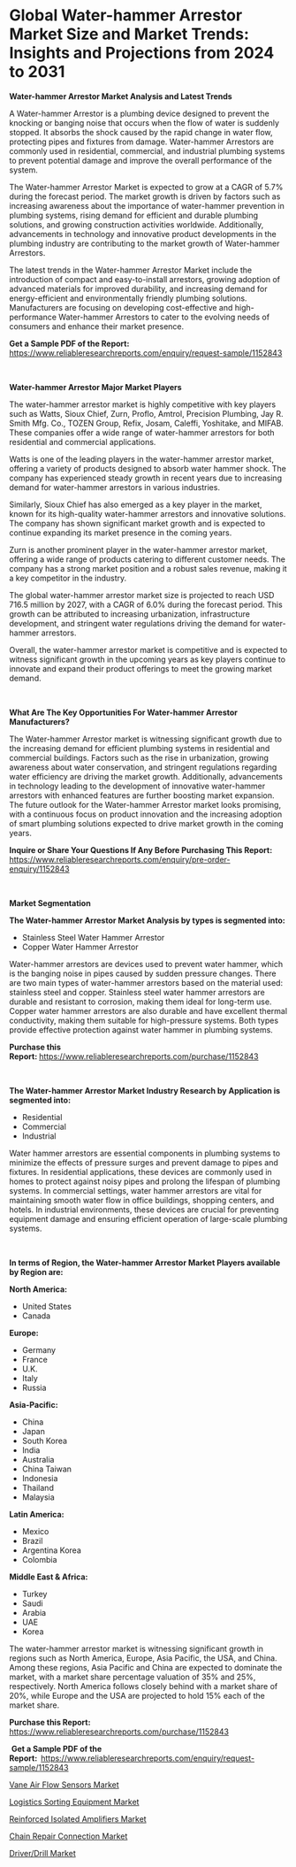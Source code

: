 <p><h1>Global Water-hammer Arrestor Market Size and Market Trends: Insights and Projections from 2024 to 2031</h1></p><p><strong>Water-hammer Arrestor Market Analysis and Latest Trends</strong></p>
<p><p>A Water-hammer Arrestor is a plumbing device designed to prevent the knocking or banging noise that occurs when the flow of water is suddenly stopped. It absorbs the shock caused by the rapid change in water flow, protecting pipes and fixtures from damage. Water-hammer Arrestors are commonly used in residential, commercial, and industrial plumbing systems to prevent potential damage and improve the overall performance of the system.</p><p>The Water-hammer Arrestor Market is expected to grow at a CAGR of 5.7% during the forecast period. The market growth is driven by factors such as increasing awareness about the importance of water-hammer prevention in plumbing systems, rising demand for efficient and durable plumbing solutions, and growing construction activities worldwide. Additionally, advancements in technology and innovative product developments in the plumbing industry are contributing to the market growth of Water-hammer Arrestors.</p><p>The latest trends in the Water-hammer Arrestor Market include the introduction of compact and easy-to-install arrestors, growing adoption of advanced materials for improved durability, and increasing demand for energy-efficient and environmentally friendly plumbing solutions. Manufacturers are focusing on developing cost-effective and high-performance Water-hammer Arrestors to cater to the evolving needs of consumers and enhance their market presence.</p></p>
<p><strong>Get a Sample PDF of the Report:&nbsp;</strong> <a href="https://www.reliableresearchreports.com/enquiry/request-sample/1152843">https://www.reliableresearchreports.com/enquiry/request-sample/1152843</a></p>
<p>&nbsp;</p>
<p><strong>Water-hammer Arrestor Major Market Players</strong></p>
<p><p>The water-hammer arrestor market is highly competitive with key players such as Watts, Sioux Chief, Zurn, Proflo, Amtrol, Precision Plumbing, Jay R. Smith Mfg. Co., TOZEN Group, Refix, Josam, Caleffi, Yoshitake, and MIFAB. These companies offer a wide range of water-hammer arrestors for both residential and commercial applications.</p><p>Watts is one of the leading players in the water-hammer arrestor market, offering a variety of products designed to absorb water hammer shock. The company has experienced steady growth in recent years due to increasing demand for water-hammer arrestors in various industries. </p><p>Similarly, Sioux Chief has also emerged as a key player in the market, known for its high-quality water-hammer arrestors and innovative solutions. The company has shown significant market growth and is expected to continue expanding its market presence in the coming years.</p><p>Zurn is another prominent player in the water-hammer arrestor market, offering a wide range of products catering to different customer needs. The company has a strong market position and a robust sales revenue, making it a key competitor in the industry.</p><p>The global water-hammer arrestor market size is projected to reach USD 716.5 million by 2027, with a CAGR of 6.0% during the forecast period. This growth can be attributed to increasing urbanization, infrastructure development, and stringent water regulations driving the demand for water-hammer arrestors.</p><p>Overall, the water-hammer arrestor market is competitive and is expected to witness significant growth in the upcoming years as key players continue to innovate and expand their product offerings to meet the growing market demand.</p></p>
<p>&nbsp;</p>
<p><strong>What Are The Key Opportunities For Water-hammer Arrestor Manufacturers?</strong></p>
<p><p>The Water-hammer Arrestor market is witnessing significant growth due to the increasing demand for efficient plumbing systems in residential and commercial buildings. Factors such as the rise in urbanization, growing awareness about water conservation, and stringent regulations regarding water efficiency are driving the market growth. Additionally, advancements in technology leading to the development of innovative water-hammer arrestors with enhanced features are further boosting market expansion. The future outlook for the Water-hammer Arrestor market looks promising, with a continuous focus on product innovation and the increasing adoption of smart plumbing solutions expected to drive market growth in the coming years.</p></p>
<p><strong>Inquire or Share Your Questions If Any Before Purchasing This Report:</strong> <a href="https://www.reliableresearchreports.com/enquiry/pre-order-enquiry/1152843">https://www.reliableresearchreports.com/enquiry/pre-order-enquiry/1152843</a></p>
<p>&nbsp;</p>
<p><strong>Market Segmentation</strong></p>
<p><strong>The Water-hammer Arrestor Market Analysis by types is segmented into:</strong></p>
<p><ul><li>Stainless Steel Water Hammer Arrestor</li><li>Copper Water Hammer Arrestor</li></ul></p>
<p><p>Water-hammer arrestors are devices used to prevent water hammer, which is the banging noise in pipes caused by sudden pressure changes. There are two main types of water-hammer arrestors based on the material used: stainless steel and copper. Stainless steel water hammer arrestors are durable and resistant to corrosion, making them ideal for long-term use. Copper water hammer arrestors are also durable and have excellent thermal conductivity, making them suitable for high-pressure systems. Both types provide effective protection against water hammer in plumbing systems.</p></p>
<p><strong>Purchase this Report:&nbsp;</strong><a href="https://www.reliableresearchreports.com/purchase/1152843">https://www.reliableresearchreports.com/purchase/1152843</a></p>
<p>&nbsp;</p>
<p><strong>The Water-hammer Arrestor Market Industry Research by Application is segmented into:</strong></p>
<p><ul><li>Residential</li><li>Commercial</li><li>Industrial</li></ul></p>
<p><p>Water hammer arrestors are essential components in plumbing systems to minimize the effects of pressure surges and prevent damage to pipes and fixtures. In residential applications, these devices are commonly used in homes to protect against noisy pipes and prolong the lifespan of plumbing systems. In commercial settings, water hammer arrestors are vital for maintaining smooth water flow in office buildings, shopping centers, and hotels. In industrial environments, these devices are crucial for preventing equipment damage and ensuring efficient operation of large-scale plumbing systems.</p></p>
<p>&nbsp;</p>
<p><strong>In terms of Region, the Water-hammer Arrestor Market Players available by Region are:</strong></p>
<p>
    <p> <strong> North America: </strong>
        <ul>
            <li>United States</li>
            <li>Canada</li>
        </ul>
        </p> 
    <p> <strong> Europe: </strong>
        <ul>
            <li>Germany</li>
            <li>France</li>
            <li>U.K.</li>
            <li>Italy</li>
            <li>Russia</li>
        </ul>
        </p> 
    <p> <strong> Asia-Pacific: </strong>
        <ul>
            <li>China</li>
            <li>Japan</li>
            <li>South Korea</li>
            <li>India</li>
            <li>Australia</li>
            <li>China Taiwan</li>
            <li>Indonesia</li>
            <li>Thailand</li>
            <li>Malaysia</li>
        </ul>
        </p> 
    <p> <strong> Latin America: </strong>
        <ul>
            <li>Mexico</li>
            <li>Brazil</li>
            <li>Argentina Korea</li>
            <li>Colombia</li>
        </ul>
        </p> 
    <p> <strong> Middle East & Africa: </strong>
        <ul>
            <li>Turkey</li>
            <li>Saudi</li>
            <li>Arabia</li>
            <li>UAE</li>
            <li>Korea</li>
        </ul>
    </p>
    </p>
<p><p>The water-hammer arrestor market is witnessing significant growth in regions such as North America, Europe, Asia Pacific, the USA, and China. Among these regions, Asia Pacific and China are expected to dominate the market, with a market share percentage valuation of 35% and 25%, respectively. North America follows closely behind with a market share of 20%, while Europe and the USA are projected to hold 15% each of the market share.</p></p>
<p><strong>Purchase this Report: </strong><a href="https://www.reliableresearchreports.com/purchase/1152843">https://www.reliableresearchreports.com/purchase/1152843</a></p>
<p>&nbsp;<strong>Get a Sample PDF of the Report:&nbsp;&nbsp;</strong><a href="https://www.reliableresearchreports.com/enquiry/request-sample/1152843">https://www.reliableresearchreports.com/enquiry/request-sample/1152843</a></p>
<p><strong></strong></p>
<p><p><a href="https://medium.com/p/5ddf3664920c/edit">Vane Air Flow Sensors Market</a></p><p><a href="https://medium.com/p/57fde0e1bf43/edit">Logistics Sorting Equipment Market</a></p><p><a href="https://medium.com/p/a7d2ccb7d2f8/edit">Reinforced Isolated Amplifiers Market</a></p><p><a href="https://medium.com/p/bc6fe33521f0/edit">Chain Repair Connection Market</a></p><p><a href="https://medium.com/p/d9f2172b5e47/edit">Driver/Drill Market</a></p></p>